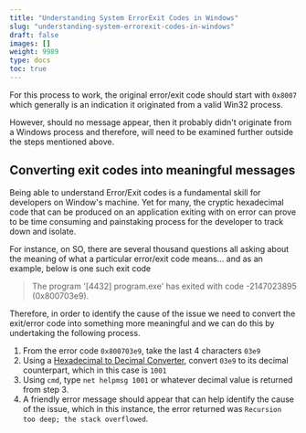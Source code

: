 ```yaml
---
title: "Understanding System ErrorExit Codes in Windows"
slug: "understanding-system-errorexit-codes-in-windows"
draft: false
images: []
weight: 9989
type: docs
toc: true
---
```


For this process to work, the original error/exit code should start with `0x8007` which generally is an indication it originated from a valid Win32 process.  

However, should no message appear, then it probably didn't originate from a Windows process and therefore, will need to be examined further outside the steps mentioned above.



## Converting exit codes into meaningful messages
Being able to understand Error/Exit codes is a fundamental skill for developers on Window's machine. Yet for many, the cryptic hexadecimal code that can be produced on an application exiting with on error can prove to be time consuming and painstaking process for the developer to track down and isolate.

For instance, on SO, there are several thousand questions all asking about the meaning of what a particular error/exit code means... and as an example, below is one such exit code

> The program '[4432] program.exe' has exited with code -2147023895
> (0x800703e9).

Therefore, in order to identify the cause of the issue we need to convert the exit/error code into something more meaningful and we can do this by undertaking the following process.

 1. From the error code `0x800703e9`, take the last 4 characters `03e9`
 2. Using a [Hexadecimal to Decimal Converter](http://www.binaryhexconverter.com/hex-to-decimal-converter), convert `03e9` to its decimal counterpart, which in this case is `1001`
 3. Using `cmd`, type `net helpmsg 1001` or whatever decimal value is returned from step 3.
 4. A friendly error message should appear that can help identify the cause of the issue, which in this instance, the error returned was `Recursion too deep; the stack overflowed`.

